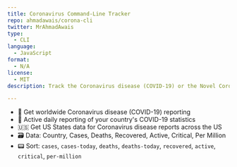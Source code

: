 ```yaml
---
title: Coronavirus Command-Line Tracker
repo: ahmadawais/corona-cli
twitter: MrAhmadAwais
type:
  - CLI
language:
  - JavaScript
format:
  - N/A
license: 
  - MIT
description: Track the Coronavirus disease (COVID-19) or the Novel Coronavirus Strain.

---
```


- 🚀 Get worldwide Coronavirus disease (COVID-19) reporting
- 🤯 Active daily reporting of your country's COVID-19 statistics
- 🇺🇸 Get US States data for Coronavirus disease reports across the US
- 🗃️ Data: Country, Cases, Deaths, Recovered, Active, Critical, Per Million
- 📟 Sort: `cases`, `cases-today`, `deaths`, `deaths-today`, `recovered`, `active`, `critical`, `per-million`